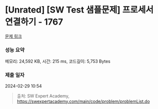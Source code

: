 # [Unrated] [SW Test 샘플문제] 프로세서 연결하기 - 1767 

[문제 링크](https://swexpertacademy.com/main/code/problem/problemDetail.do?contestProbId=AV4suNtaXFEDFAUf) 

### 성능 요약

메모리: 24,592 KB, 시간: 215 ms, 코드길이: 5,753 Bytes

### 제출 일자

2024-02-29 10:54



> 출처: SW Expert Academy, https://swexpertacademy.com/main/code/problem/problemList.do